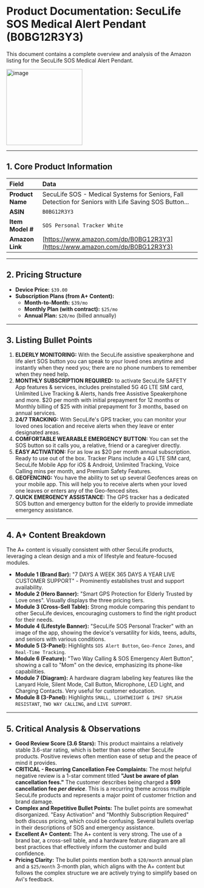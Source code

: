 # Product Documentation: SecuLife SOS Medical Alert Pendant (B0BG12R3Y3)

This document contains a complete overview and analysis of the Amazon listing for the SecuLife SOS Medical Alert Pendant.

<img width="200" height="200" alt="image" src="https://github.com/user-attachments/assets/3e7761aa-7ec1-425a-9a38-6d38372cf0d6" />

---

## 1. Core Product Information

| Field | Data |
| :--- | :--- |
| **Product Name** | SecuLife SOS - Medical Systems for Seniors, Fall Detection for Seniors with Life Saving SOS Button... |
| **ASIN** | `B0BG12R3Y3` |
| **Item Model #** | `SOS Personal Tracker White` |
| **Amazon Link** | [https://www.amazon.com/dp/B0BG12R3Y3](https://www.amazon.com/dp/B0BG12R3Y3) |

---

## 2. Pricing Structure

*   **Device Price:** `$39.00`
*   **Subscription Plans (from A+ Content):**
    *   **Month-to-Month:** `$39/mo`
    *   **Monthly Plan (with contract):** `$25/mo`
    *   **Annual Plan:** `$20/mo` (billed annually)

---

## 3. Listing Bullet Points

1.  **ELDERLY MONITORING:** With the SecuLife assistive speakerphone and life alert SOS button you can speak to your loved ones anytime and instantly when they need you; there are no phone numbers to remember when they need help.
2.  **MONTHLY SUBSCRIPTION REQUIRED:** to activate SecuLife SAFETY App features & services, includes preinstalled 5G 4G LTE SIM card, Unlimited Live Tracking & Alerts, hands free Assistive Speakerphone and more. $20 per month with initial prepayment for 12 months or Monthly billing of $25 with initial prepayment for 3 months, based on annual services.
3.  **24/7 TRACKING:** With SecuLife's GPS tracker, you can monitor your loved ones location and receive alerts when they leave or enter designated areas.
4.  **COMFORTABLE WEARABLE EMERGENCY BUTTON:** You can set the SOS button so it calls you, a relative, friend or a caregiver directly.
5.  **EASY ACTIVATION:** For as low as $20 per month annual subscription. Ready to use out of the box. Tracker Plans include a 4G LTE SIM card, SecuLife Mobile App for iOS & Android, Unlimited Tracking, Voice Calling mins per month, and Premium Safety Features.
6.  **GEOFENCING:** You have the ability to set up several Geofences areas on your mobile app. This will help you to receive alerts when your loved one leaves or enters any of the Geo-fenced sites.
7.  **QUICK EMERGENCY ASSISTANCE:** The GPS tracker has a dedicated SOS button and emergency button for the elderly to provide immediate emergency assistance.

---

## 4. A+ Content Breakdown

The A+ content is visually consistent with other SecuLife products, leveraging a clean design and a mix of lifestyle and feature-focused modules.

*   **Module 1 (Brand Bar):** "7 DAYS A WEEK 365 DAYS A YEAR LIVE CUSTOMER SUPPORT" - Prominently establishes trust and support availability.
*   **Module 2 (Hero Banner):** "Smart GPS Protection for Elderly Trusted by Love ones". Visually displays the three pricing tiers.
*   **Module 3 (Cross-Sell Table):** Strong module comparing this pendant to other SecuLife devices, encouraging customers to find the right product for their needs.
*   **Module 4 (Lifestyle Banner):** "SecuLife SOS Personal Tracker" with an image of the app, showing the device's versatility for kids, teens, adults, and seniors with various conditions.
*   **Module 5 (3-Panel):** Highlights `SOS Alert Button`, `Geo-Fence Zones`, and `Real-Time Tracking`.
*   **Module 6 (Feature):** "Two Way Calling & SOS Emergency Alert Button", showing a call to "Mom" on the device, emphasizing its phone-like capabilities.
*   **Module 7 (Diagram):** A hardware diagram labeling key features like the Lanyard Hole, Silent Mode, Call Button, Microphone, LED Light, and Charging Contacts. Very useful for customer education.
*   **Module 8 (3-Panel):** Highlights `SMALL, LIGHTWEIGHT & IP67 SPLASH RESISTANT`, `TWO WAY CALLING`, and `LIVE SUPPORT`.

---

## 5. Critical Analysis & Observations

*   **Good Review Score (3.6 Stars):** This product maintains a relatively stable 3.6-star rating, which is better than some other SecuLife products. Positive reviews often mention ease of setup and the peace of mind it provides.
*   **CRITICAL - Recurring Cancellation Fee Complaints:** The most helpful negative review is a 1-star comment titled **"Just be aware of plan cancellation fees."** The customer describes being charged a **$99 cancellation fee *per device***. This is a recurring theme across multiple SecuLife products and represents a major point of customer friction and brand damage.
*   **Complex and Repetitive Bullet Points:** The bullet points are somewhat disorganized. "Easy Activation" and "Monthly Subscription Required" both discuss pricing, which could be confusing. Several bullets overlap in their descriptions of SOS and emergency assistance.
*   **Excellent A+ Content:** The A+ content is very strong. The use of a brand bar, a cross-sell table, and a hardware feature diagram are all best practices that effectively inform the customer and build confidence.
*   **Pricing Clarity:** The bullet points mention both a `$20/month` annual plan and a `$25/month` 3-month plan, which aligns with the A+ content but follows the complex structure we are actively trying to simplify based on Avi's feedback.
